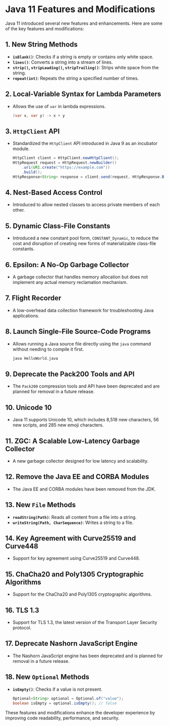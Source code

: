 # Java 11 Features and Modifications

Java 11 introduced several new features and enhancements. Here are some of the key features and modifications:

## 1. New String Methods
- **`isBlank()`**: Checks if a string is empty or contains only white space.
- **`lines()`**: Converts a string into a stream of lines.
- **`strip()`, `stripLeading()`, `stripTrailing()`**: Strips white space from the string.
- **`repeat(int)`**: Repeats the string a specified number of times.

## 2. Local-Variable Syntax for Lambda Parameters
- Allows the use of `var` in lambda expressions.
    ```java
    (var x, var y) -> x + y
    ```

## 3. `HttpClient` API
- Standardized the `HttpClient` API introduced in Java 9 as an incubator module.
    ```java
    HttpClient client = HttpClient.newHttpClient();
    HttpRequest request = HttpRequest.newBuilder()
        .uri(URI.create("https://example.com"))
        .build();
    HttpResponse<String> response = client.send(request, HttpResponse.BodyHandlers.ofString());
    ```

## 4. Nest-Based Access Control
- Introduced to allow nested classes to access private members of each other.

## 5. Dynamic Class-File Constants
- Introduced a new constant pool form, `CONSTANT_Dynamic`, to reduce the cost and disruption of creating new forms of materializable class-file constants.

## 6. Epsilon: A No-Op Garbage Collector
- A garbage collector that handles memory allocation but does not implement any actual memory reclamation mechanism.

## 7. Flight Recorder
- A low-overhead data collection framework for troubleshooting Java applications.

## 8. Launch Single-File Source-Code Programs
- Allows running a Java source file directly using the `java` command without needing to compile it first.
    ```sh
    java HelloWorld.java
    ```

## 9. Deprecate the Pack200 Tools and API
- The `Pack200` compression tools and API have been deprecated and are planned for removal in a future release.

## 10. Unicode 10
- Java 11 supports Unicode 10, which includes 8,518 new characters, 56 new scripts, and 285 new emoji characters.

## 11. ZGC: A Scalable Low-Latency Garbage Collector
- A new garbage collector designed for low latency and scalability.

## 12. Remove the Java EE and CORBA Modules
- The Java EE and CORBA modules have been removed from the JDK.

## 13. New `File` Methods
- **`readString(Path)`**: Reads all content from a file into a string.
- **`writeString(Path, CharSequence)`**: Writes a string to a file.

## 14. Key Agreement with Curve25519 and Curve448
- Support for key agreement using Curve25519 and Curve448.

## 15. ChaCha20 and Poly1305 Cryptographic Algorithms
- Support for the ChaCha20 and Poly1305 cryptographic algorithms.

## 16. TLS 1.3
- Support for TLS 1.3, the latest version of the Transport Layer Security protocol.

## 17. Deprecate Nashorn JavaScript Engine
- The Nashorn JavaScript engine has been deprecated and is planned for removal in a future release.

## 18. New `Optional` Methods
- **`isEmpty()`**: Checks if a value is not present.
    ```java
    Optional<String> optional = Optional.of("value");
    boolean isEmpty = optional.isEmpty(); // false
    ```

These features and modifications enhance the developer experience by improving code readability, performance, and security.
